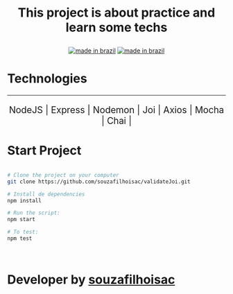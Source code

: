 <div align="center">

# <p>This project is about practice and learn some techs</p>

[![made in brazil](https://img.shields.io/badge/state%20-bulding-009.svg?style=for-the-badge)]() [![made in brazil](https://img.shields.io/badge/made%20in-brazil-008751.svg?style=for-the-badge)](https://www.google.com/maps/place/brazil)

</div>

# Technologies

<div style="font-size: 1.3rem" align="center">

---

NodeJS |
Express |
Nodemon |
Joi |
Axios |
Mocha |
Chai |

</div>

# Start Project

```bash

# Clone the project on your computer
git clone https://github.com/souzafilhoisac/validateJoi.git

# Install de dependencies
npm install

# Run the script:
npm start

# To test:
npm test
```

</br>

# Developer by [souzafilhoisac](https://github.com/souzafilhoisac)
